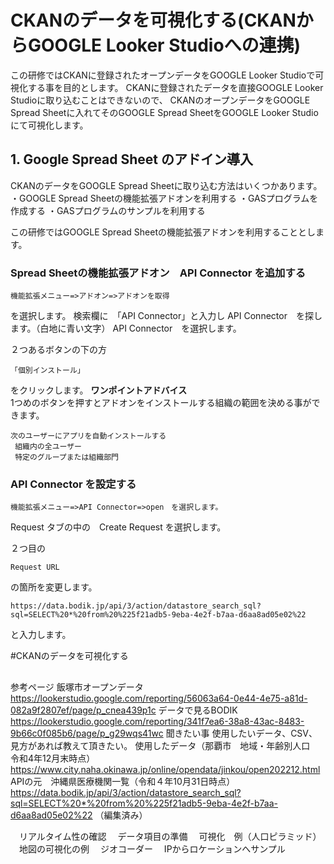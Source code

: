 
# CKANのデータを可視化する(CKANからGOOGLE Looker Studioへの連携)

この研修ではCKANに登録されたオープンデータをGOOGLE Looker Studioで可視化する事を目的とします。
CKANに登録されたデータを直接GOOGLE Looker Studioに取り込むことはできないので、
CKANのオープンデータをGOOGLE Spread Sheetに入れてそのGOOGLE Spread SheetをGOOGLE Looker Studioにて可視化します。
 
 ## 1. Google Spread Sheet のアドイン導入<br>
CKANのデータをGOOGLE Spread Sheetに取り込む方法はいくつかあります。
・GOOGLE Spread Sheetの機能拡張アドオンを利用する
・GASプログラムを作成する
・GASプログラムのサンプルを利用する

この研修ではGOOGLE Spread Sheetの機能拡張アドオンを利用することとします。

### Spread Sheetの機能拡張アドオン　API Connector を追加する<br>
```
機能拡張メニュー=>アドオン=>アドオンを取得　
```
を選択します。
検索欄に　「API Connector」と入力し
API Connector　を探します。（白地に青い文字）
API Connector　を選択します。

２つあるボタンの下の方
```
「個別インストール」
```
をクリックします。
**ワンポイントアドバイス**<br>
1つめのボタンを押すとアドオンをインストールする組織の範囲を決める事ができます。
```
次のユーザーにアプリを自動インストールする
 組織内の全ユーザー
 特定のグループまたは組織部門
```
### API Connector を設定する <br>
```
機能拡張メニュー=>API Connector=>open　を選択します。
```
Request タブの中の　Create Request を選択します。<br>

２つ目の
```
Request URL
```
の箇所を変更します。
```
https://data.bodik.jp/api/3/action/datastore_search_sql?sql=SELECT%20*%20from%20%225f21adb5-9eba-4e2f-b7aa-d6aa8ad05e02%22
```
と入力します。



#CKANのデータを可視化する

##


参考ページ
飯塚市オープンデータ
https://lookerstudio.google.com/reporting/56063a64-0e44-4e75-a81d-082a9f2807ef/page/p_cnea439p1c
データで見るBODIK
https://lookerstudio.google.com/reporting/341f7ea6-38a8-43ac-8483-9b66c0f085b6/page/p_g29wqs41wc
聞きたい事
使用したいデータ、CSV、見方があれば教えて頂きたい。
使用したデータ（那覇市　地域・年齢別人口　令和4年12月末時点）
https://www.city.naha.okinawa.jp/online/opendata/jinkou/open202212.html
APIの元　沖縄県医療機関一覧（令和４年10月31日時点）
https://data.bodik.jp/api/3/action/datastore_search_sql?sql=SELECT%20*%20from%20%225f21adb5-9eba-4e2f-b7aa-d6aa8ad05e02%22 （編集済み） 

 
　リアルタイム性の確認
　データ項目の準備
　可視化　例（人口ピラミッド）
　地図の可視化の例
　ジオコーダー
　IPからロケーションへサンプル
